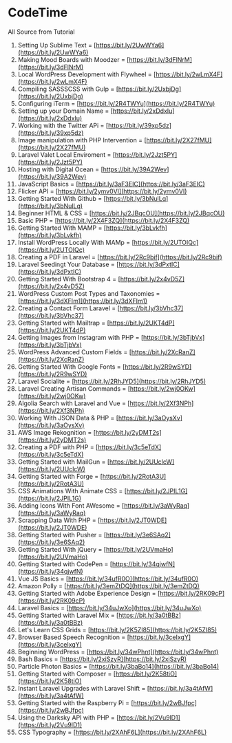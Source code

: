 # CodeTime
All Source from Tutorial

01. Setting Up Sublime Text = [https://bit.ly/2UwWYa6](https://bit.ly/2UwWYa6)
01. Making Mood Boards with Moodzer = [https://bit.ly/3dFlNrM](https://bit.ly/3dFlNrM)
01. Local WordPress Development with Flywheel = [https://bit.ly/2wLmX4F](https://bit.ly/2wLmX4F)
01. Compiling SASSSCSS with Gulp = [https://bit.ly/2UxbjDg](https://bit.ly/2UxbjDg)
01. Configuring iTerm = [https://bit.ly/2R4TWYu](https://bit.ly/2R4TWYu)
01. Setting up your Domain Name = [https://bit.ly/2xDdxIu](https://bit.ly/2xDdxIu)
01. Working with the Twitter APi = [https://bit.ly/39xp5dz](https://bit.ly/39xp5dz)
01. Image manipulation with PHP Intervention = [https://bit.ly/2X27fMU](https://bit.ly/2X27fMU)
01. Laravel Valet Local Enviroment = [https://bit.ly/2Jzt5PY](https://bit.ly/2Jzt5PY)
01. Hosting with Digital Ocean = [https://bit.ly/39A2Wev](https://bit.ly/39A2Wev)
01. JavaScript Basics = [https://bit.ly/3aF3EIC](https://bit.ly/3aF3EIC)
01. Flicker API = [https://bit.ly/2ymv0VI](https://bit.ly/2ymv0VI)
01. Getting Started With Github = [https://bit.ly/3bNulLq](https://bit.ly/3bNulLq)
01. Beginner HTML & CSS = [https://bit.ly/2JBqcOU](https://bit.ly/2JBqcOU)
01. Basic PHP = [https://bit.ly/2X4F3ZQ](https://bit.ly/2X4F3ZQ)
01. Getting Started With MAMP = [https://bit.ly/3bLvkfh](https://bit.ly/3bLvkfh)
01. Install WordPress Locally With MAMp = [https://bit.ly/2UTOIQc](https://bit.ly/2UTOIQc)
01. Creating a PDF in Laravel = [https://bit.ly/2Rc9bif](https://bit.ly/2Rc9bif)
01. Laravel Seedingt Your Database = [https://bit.ly/3dPxtIC](https://bit.ly/3dPxtIC)
01. Getting Started With Bootstrap 4 = [https://bit.ly/2x4vD5Z](https://bit.ly/2x4vD5Z)
01. WordPress Custom Post Types and Taxonomies = [https://bit.ly/3dXFIm1](https://bit.ly/3dXFIm1)
01. Creating a Contact Form Laravel = [https://bit.ly/3bVhc37](https://bit.ly/3bVhc37)
01. Getting Started with Mailtrap = [https://bit.ly/2UKT4dP](https://bit.ly/2UKT4dP)
01. Getting Images from Instagram with PHP = [https://bit.ly/3bTjbVx](https://bit.ly/3bTjbVx)
01. WordPress Advanced Custom Fields = [https://bit.ly/2XcRanZ](https://bit.ly/2XcRanZ)
01. Getting Started With Google Fonts = [https://bit.ly/2R9wSYD](https://bit.ly/2R9wSYD)
01. Laravel Socialite = [https://bit.ly/2RhJYD5](https://bit.ly/2RhJYD5)
01. Laravel Creating Artisan Commands = [https://bit.ly/2wj0OKw](https://bit.ly/2wj0OKw)
01. Algolia Search with Laravel and Vue = [https://bit.ly/2Xf3NPh](https://bit.ly/2Xf3NPh)
01. Working With JSON Data & PHP = [https://bit.ly/3aOysXv](https://bit.ly/3aOysXv)
01. AWS Image Rekognition = [https://bit.ly/2yDMT2s](https://bit.ly/2yDMT2s)
01. Creating a PDF with PHP = [https://bit.ly/3c5eTdX](https://bit.ly/3c5eTdX)
01. Getting Started with MailGun = [https://bit.ly/2UUclcW](https://bit.ly/2UUclcW)
01. Getting Started with Forge = [https://bit.ly/2RotA3U](https://bit.ly/2RotA3U)
01. CSS Animations With Animate CSS = [https://bit.ly/2JPIL1G](https://bit.ly/2JPIL1G)
01. Adding Icons With Font AWesome = [https://bit.ly/3aWyRaq](https://bit.ly/3aWyRaq)
01. Scrapping Data With PHP = [https://bit.ly/2JT0WDE](https://bit.ly/2JT0WDE)
01. Getting Started with Pusher = [https://bit.ly/3e6SAq2](https://bit.ly/3e6SAq2)
01. Getting Started With jQuery = [https://bit.ly/2UVmaHo](https://bit.ly/2UVmaHo)
01. Getting Started with CodePen = [https://bit.ly/34qjwfN](https://bit.ly/34qjwfN)
01. Vue JS Basics = [https://bit.ly/34ufR0O](https://bit.ly/34ufR0O)
01. Amazon Polly = [https://bit.ly/3emZtDQ](https://bit.ly/3emZtDQ)
01. Getting Started with Adobe  Experience Design = [https://bit.ly/2RK09cP](https://bit.ly/2RK09cP)
01. Laravel Basics = [https://bit.ly/34uJwXo](https://bit.ly/34uJwXo)
01. Getting Started with Laravel Mix = [https://bit.ly/3a0tBBz](https://bit.ly/3a0tBBz)
01. Let's Learn CSS Grids = [https://bit.ly/2K5ZI85](https://bit.ly/2K5ZI85)
01. Browser Based Speech Recognition = [https://bit.ly/3ceIxgY](https://bit.ly/3ceIxgY)
01. Beginning WordPress = [https://bit.ly/34wPhnt](https://bit.ly/34wPhnt)
01. Bash Basics = [https://bit.ly/2xiSzyR](https://bit.ly/2xiSzyR)
01. Particle Photon Basics = [https://bit.ly/3baBo14](https://bit.ly/3baBo14)
01. Getting Started with Composer = [https://bit.ly/2K58tiO](https://bit.ly/2K58tiO)
01. Instant Laravel Upgrades with Laravel Shift = [https://bit.ly/3a4tAfW](https://bit.ly/3a4tAfW)
01. Getting Started with the Raspberry Pi = [https://bit.ly/2wBJfpc](https://bit.ly/2wBJfpc)
01. Using the Darksky API with PHP = [https://bit.ly/2Vu9lD1](https://bit.ly/2Vu9lD1)
01. CSS Typography = [https://bit.ly/2XAhF6L](https://bit.ly/2XAhF6L)